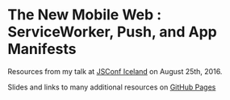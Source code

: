 # The New Mobile Web : ServiceWorker, Push, and App Manifests

Resources from my talk at [JSConf Iceland](http://2016.jsconf.is/) on August 25th, 2016.

Slides and links to many additional resources on [GitHub Pages](https://callahad.github.io/jsis-newweb)
